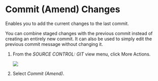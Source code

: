 <!-- loio460ff49ca14c478db4983df6f877d610 -->

# Commit \(Amend\) Changes

Enables you to add the current changes to the last commit.

You can combine staged changes with the previous commit instead of creating an entirely new commit. It can also be used to simply edit the previous commit message without changing it.

1.  From the *SOURCE CONTROL: GIT* view menu, click More Actions.

    ![](images/Git_More_Actions_button_5a1fc7b.png)

2.  Select *Commit \(Amend\)*.

